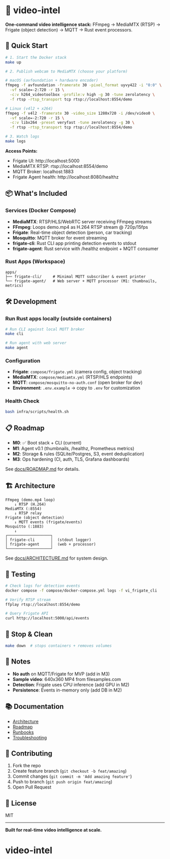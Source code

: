 # 🎥 video-intel

**One-command video intelligence stack:** FFmpeg → MediaMTX (RTSP) → Frigate (object detection) → MQTT → Rust event processors.

## 🚀 Quick Start

```bash
# 1. Start the Docker stack
make up

# 2. Publish webcam to MediaMTX (choose your platform)

# macOS (avfoundation + hardware encoder)
ffmpeg -f avfoundation -framerate 30 -pixel_format uyvy422 -i "0:0" \
  -vf scale=-2:720 -r 15 \
  -c:v h264_videotoolbox -profile:v high -g 30 -tune zerolatency \
  -f rtsp -rtsp_transport tcp rtsp://localhost:8554/demo

# Linux (v4l2 + x264)
ffmpeg -f v4l2 -framerate 30 -video_size 1280x720 -i /dev/video0 \
  -vf scale=-2:720 -r 15 \
  -c:v libx264 -preset veryfast -tune zerolatency -g 30 \
  -f rtsp -rtsp_transport tcp rtsp://localhost:8554/demo

# 3. Watch logs
make logs
```

**Access Points:**
- Frigate UI: http://localhost:5000
- MediaMTX RTSP: rtsp://localhost:8554/demo
- MQTT Broker: localhost:1883
- Frigate Agent health: http://localhost:8080/healthz

## 📦 What's Included

### Services (Docker Compose)
- **MediaMTX**: RTSP/HLS/WebRTC server receiving FFmpeg streams
- **FFmpeg**: Loops demo.mp4 as H.264 RTSP stream @ 720p/15fps
- **Frigate**: Real-time object detection (person, car tracking)
- **Mosquitto**: MQTT broker for event streaming
- **frigate-cli**: Rust CLI app printing detection events to stdout
- **frigate-agent**: Rust service with /healthz endpoint + MQTT consumer

### Rust Apps (Workspace)
```
apps/
├── frigate-cli/     # Minimal MQTT subscriber & event printer
└── frigate-agent/   # Web server + MQTT processor (M1: thumbnails, metrics)
```

## 🛠️ Development

### Run Rust apps locally (outside containers)
```bash
# Run CLI against local MQTT broker
make cli

# Run agent with web server
make agent
```

### Configuration
- **Frigate**: `compose/frigate.yml` (camera config, object tracking)
- **MediaMTX**: `compose/mediamtx.yml` (RTSP/HLS endpoints)
- **MQTT**: `compose/mosquitto-no-auth.conf` (open broker for dev)
- **Environment**: `.env.example` → copy to `.env` for customization

### Health Check
```bash
bash infra/scripts/health.sh
```

## 📋 Roadmap

- **M0**: ✅ Boot stack + CLI (current)
- **M1**: Agent v0.1 (thumbnails, /healthz, Prometheus metrics)
- **M2**: Storage & rules (SQLite/Postgres, S3, event deduplication)
- **M3**: Ops hardening (CI, auth, TLS, Grafana dashboards)

See [docs/ROADMAP.md](docs/ROADMAP.md) for details.

## 🏗️ Architecture

```
FFmpeg (demo.mp4 loop)
    ↓ RTSP (H.264)
MediaMTX (:8554)
    ↓ RTSP relay
Frigate (object detection)
    ↓ MQTT events (frigate/events)
Mosquitto (:1883)
    ↓
┌───────────────────┐
│ frigate-cli       │  (stdout logger)
│ frigate-agent     │  (web + processor)
└───────────────────┘
```

See [docs/ARCHITECTURE.md](docs/ARCHITECTURE.md) for system design.

## 🧪 Testing

```bash
# Check logs for detection events
docker compose -f compose/docker-compose.yml logs -f vi_frigate_cli

# Verify RTSP stream
ffplay rtsp://localhost:8554/demo

# Query Frigate API
curl http://localhost:5000/api/events
```

## 🛑 Stop & Clean

```bash
make down  # stops containers + removes volumes
```

## 📝 Notes

- **No auth** on MQTT/Frigate for MVP (add in M3)
- **Sample video**: 640x360 MP4 from filesamples.com
- **Detection**: Frigate uses CPU inference (add GPU in M2)
- **Persistence**: Events in-memory only (add DB in M2)

## 📚 Documentation

- [Architecture](docs/ARCHITECTURE.md)
- [Roadmap](docs/ROADMAP.md)
- [Runbooks](docs/RUNBOOKS.md)
- [Troubleshooting](docs/TROUBLESHOOTING.md)

## 🤝 Contributing

1. Fork the repo
2. Create feature branch (`git checkout -b feat/amazing`)
3. Commit changes (`git commit -m 'Add amazing feature'`)
4. Push to branch (`git push origin feat/amazing`)
5. Open Pull Request

## 📄 License

MIT

---

**Built for real-time video intelligence at scale.**
# video-intel
